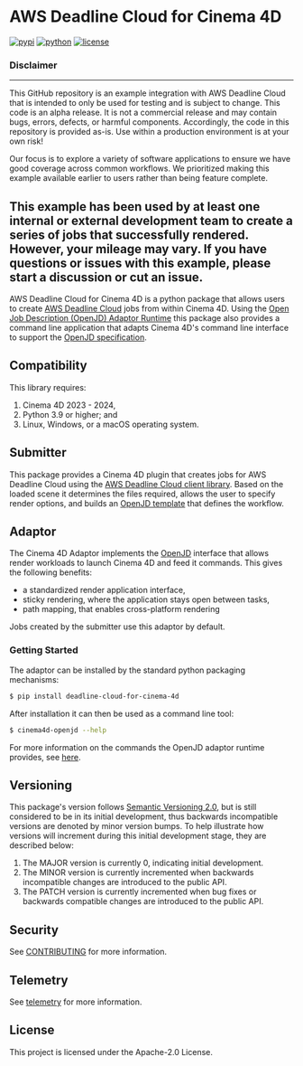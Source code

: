 
# AWS Deadline Cloud for Cinema 4D
[![pypi](https://img.shields.io/pypi/v/deadline-cloud-for-cinema-4d.svg?style=flat)](https://pypi.python.org/pypi/deadline-cloud-for-cinema-4d)
[![python](https://img.shields.io/pypi/pyversions/deadline-cloud-for-cinema-4d.svg?style=flat)](https://pypi.python.org/pypi/deadline-cloud-for-cinema-4d)
[![license](https://img.shields.io/pypi/l/deadline-cloud-for-cinema-4d.svg?style=flat)](https://github.com/aws-deadline/deadline-cloud-for-cinema-4d/blob/mainline/LICENSE)

### Disclaimer
---
This GitHub repository is an example integration with AWS Deadline Cloud that is intended to only be used for testing and is subject to change. This code is an alpha release. It is not a commercial release and may contain bugs, errors, defects, or harmful components. Accordingly, the code in this repository is provided as-is. Use within a production environment is at your own risk!

Our focus is to explore a variety of software applications to ensure we have good coverage across common workflows. We prioritized making this example available earlier to users rather than being feature complete.

This example has been used by at least one internal or external development team to create a series of jobs that successfully rendered. However, your mileage may vary. If you have questions or issues with this example, please start a discussion or cut an issue.
---

AWS Deadline Cloud for Cinema 4D is a python package that allows users to create [AWS Deadline Cloud][deadline-cloud] jobs from within Cinema 4D. Using the [Open Job Description (OpenJD) Adaptor Runtime][openjd-adaptor-runtime] this package also provides a command line application that adapts Cinema 4D's command line interface to support the [OpenJD specification][openjd].

[deadline-cloud]: https://docs.aws.amazon.com/deadline-cloud/latest/userguide/what-is-deadline-cloud.html
[deadline-cloud-client]: https://github.com/aws-deadline/deadline-cloud
[openjd]: https://github.com/OpenJobDescription/openjd-specifications/wiki
[openjd-adaptor-runtime]: https://github.com/OpenJobDescription/openjd-adaptor-runtime-for-python
[openjd-adaptor-runtime-lifecycle]: https://github.com/OpenJobDescription/openjd-adaptor-runtime-for-python/blob/release/README.md#adaptor-lifecycle


## Compatibility

This library requires:

1. Cinema 4D 2023 - 2024,
1. Python 3.9 or higher; and
1. Linux, Windows, or a macOS operating system.

## Submitter

This package provides a Cinema 4D plugin that creates jobs for AWS Deadline Cloud using the [AWS Deadline Cloud client library][deadline-cloud-client]. Based on the loaded scene it determines the files required, allows the user to specify render options, and builds an [OpenJD template][openjd] that defines the workflow.

## Adaptor

The Cinema 4D Adaptor implements the [OpenJD][openjd-adaptor-runtime] interface that allows render workloads to launch Cinema 4D and feed it commands. This gives the following benefits:
* a standardized render application interface,
* sticky rendering, where the application stays open between tasks,
* path mapping, that enables cross-platform rendering

Jobs created by the submitter use this adaptor by default.

### Getting Started

The adaptor can be installed by the standard python packaging mechanisms:
```sh
$ pip install deadline-cloud-for-cinema-4d
```

After installation it can then be used as a command line tool:
```sh
$ cinema4d-openjd --help
```

For more information on the commands the OpenJD adaptor runtime provides, see [here][openjd-adaptor-runtime-lifecycle].

## Versioning

This package's version follows [Semantic Versioning 2.0](https://semver.org/), but is still considered to be in its 
initial development, thus backwards incompatible versions are denoted by minor version bumps. To help illustrate how
versions will increment during this initial development stage, they are described below:

1. The MAJOR version is currently 0, indicating initial development. 
2. The MINOR version is currently incremented when backwards incompatible changes are introduced to the public API. 
3. The PATCH version is currently incremented when bug fixes or backwards compatible changes are introduced to the public API. 

## Security

See [CONTRIBUTING](https://github.com/aws-deadline/deadline-cloud-for-cinema-4d/blob/release/CONTRIBUTING.md#security-issue-notifications) for more information.

## Telemetry

See [telemetry](https://github.com/aws-deadline/deadline-cloud-for-cinema-4d/blob/release/docs/telemetry.md) for more information.

## License

This project is licensed under the Apache-2.0 License.
